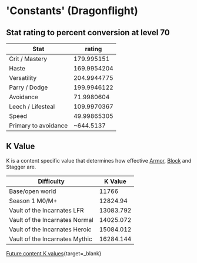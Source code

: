 # 'Constants' (Dragonflight)

## Stat rating to percent conversion at level 70

| Stat | rating |
| --- | --- |
| Crit / Mastery | 179.995151 |
| Haste |  169.9954204 |
| Versatility | 204.9944775 |
| Parry / Dodge | 199.9946122 |
| Avoidance | 71.9980604 |
| Leech / Lifesteal | 109.9970367 |
| Speed | 49.99865305 |
| Primary to avoidance | ~644.5137 |

## K Value

K is a content specific value that determines how effective [Armor](../character/armor.md), [Block](../character/block.md) and Stagger are.

| Difficulty | K Value|
| --- | --- |
| Base/open world | 11766 |
| Season 1 M0/M+ | 12824.94 |
| Vault of the Incarnates LFR | 13083.792 |
| Vault of the Incarnates Normal | 14025.072 |
| Vault of the Incarnates Heroic | 15084.012 |
| Vault of the Incarnates Mythic | 16284.144 |

[Future content K values](https://www.desmos.com/calculator/8mm1xrj2j1){target=_blank}

